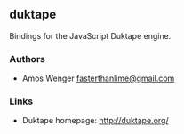 ## duktape

Bindings for the JavaScript Duktape engine.

### Authors

  * Amos Wenger <fasterthanlime@gmail.com>
  
### Links

  * Duktape homepage: <http://duktape.org/>

